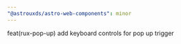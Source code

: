 ```yaml
---
"@astrouxds/astro-web-components": minor
---
```


feat(rux-pop-up) add keyboard controls for pop up trigger
